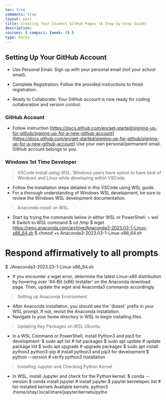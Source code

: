 ```yaml
---
toc: true
comments: true
layout: post
title: Creating Your Student GitHub Pages (A Step-by-Step Guide)
description: 
courses: { compsci: {week: 0} }
type: hacks
---
```


## Setting Up Your GitHub Account

- Use Personal Email: Sign up with your personal email (not your school email).

- Complete Registration: Follow the provided instructions to finish registration.

- Ready to Collaborate: Your GitHub account is now ready for coding collaboration and version control.

### GitHub Account
- Follow instruction [https://docs.github.com/en/get-started/signing-up-for-github/signing-up-for-a-new-github-account](https://docs.github.com/en/get-started/signing-up-for-github/signing-up-for-a-new-github-account)  Use your own personal/permanent email. GitHub account belongs to you.
### Windows 1st Time Developer
> VSCode install using WSL. Windows users have option to have best of Windows and Linux while developing within VSCode.
- Follow the installation steps detailed in this VSCode using WSL guide.
- For a thorough understanding of Windows WSL development, be sure to review the Windows WSL development documentation.

> Anaconda install on WSL.
- Start by trying the commands below in either WSL or PowerShell: > wsl  # Switch to WSL command
$ cd /tmp
$ wget https://repo.anaconda.com/archive/Anaconda3-2023.03-1-Linux-x86_64.sh
$ chmod +x Anaconda3-2023.03-1-Linux-x86_64.sh
# Respond affirmatively to all prompts   
$ ./Anaconda3-2023.03-1-Linux-x86_64.sh
- If you encounter a wget error, determine the latest Linux-x86 distribution by hovering over '64-Bit (x86) Installer' on the Anaconda download page. Then, update the wget and Anaconda3 commands accordingly.
> Setting up Anaconda Environment
- After Anaconda installation, you should see the '(base)' prefix in your WSL prompt. If not, revisit the Anaconda installation.
- Navigate to your home directory in WSL to begin installing files.
> Updating Key Packages on WSL Ubuntu:
- In a WSL Command or PowerShell, install Python3 and pip3 for development: $ sudo apt list # list packages
$ sudo apt update # update package list
$ sudo apt upgrade # upgrade packages
$ sudo apt install python3 python3-pip # install python3 and pip3 for development
$ python --version  # verify python3 installation
> Installing Jupyter and Checking Python Kernel
- In WSL, install Jupyter and check for the Python kernel: $ conda --version 
$ conda install jupyter # install jupyter
$ jupyter kernelspec list # list installed kernels
Available kernels: python3    /home/shay/.local/share/jupyter/kernels/pytho